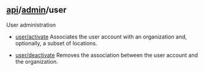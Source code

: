 ## [api](..)/[admin](.)/user

User administration

* [user/activate](user/activate)
Associates the user account with an organization and, optionally, a subset of locations.

* [user/deactivate](user/deactivate)
Removes the association between the user account and the organization.
